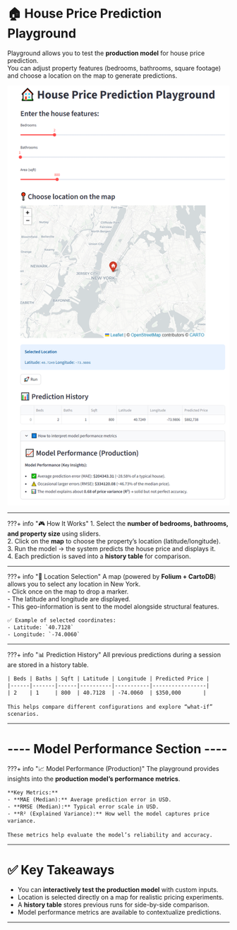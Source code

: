 # 🏠 House Price Prediction Playground

Playground allows you to test the **production model** for house price prediction.  
You can adjust property features (bedrooms, bathrooms, square footage) and choose a location on the map to generate predictions.  

![Playground Screenshot](figures/streamlit_playground.png)

---

???+ info "🎮 How It Works"
    1. Select the **number of bedrooms, bathrooms, and property size** using sliders.  
    2. Click on the **map** to choose the property’s location (latitude/longitude).  
    3. Run the model → the system predicts the house price and displays it.  
    4. Each prediction is saved into a **history table** for comparison.  

---

???+ info "📍 Location Selection"
    A map (powered by **Folium + CartoDB**) allows you to select any location in New York.  
    - Click once on the map to drop a marker.  
    - The latitude and longitude are displayed.  
    - This geo-information is sent to the model alongside structural features.  

    ✅ Example of selected coordinates:  
    - Latitude: `40.7128`  
    - Longitude: `-74.0060`  

---

???+ info "📊 Prediction History"
    All previous predictions during a session are stored in a history table.  

    | Beds | Baths | Sqft | Latitude | Longitude | Predicted Price |
    |------|-------|------|----------|-----------|-----------------|
    | 2    | 1     | 800  | 40.7128  | -74.0060  | $350,000       |

    This helps compare different configurations and explore “what-if” scenarios.

---

# ---- Model Performance Section ----

???+ info "📈 Model Performance (Production)"
    The playground provides insights into the **production model’s performance metrics**.  

    **Key Metrics:**  
    - **MAE (Median):** Average prediction error in USD.  
    - **RMSE (Median):** Typical error scale in USD.  
    - **R² (Explained Variance):** How well the model captures price variance.  

    These metrics help evaluate the model’s reliability and accuracy.

---

# ✅ Key Takeaways

- You can **interactively test the production model** with custom inputs.  
- Location is selected directly on a map for realistic pricing experiments.  
- A **history table** stores previous runs for side-by-side comparison.  
- Model performance metrics are available to contextualize predictions.  

---

